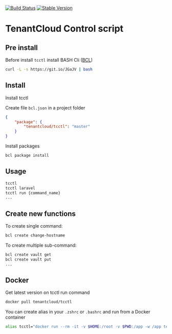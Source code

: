 
[![Build Status](https://github.com/tenantcloud/tcctl/workflows/Enlarge%20version/badge.svg)](https://github.com/tenantcloud/tcctl/workflows/Enlarge%20version/badge.svg)
[![Stable Version](https://img.shields.io/github/v/tag/tenantcloud/tcctl)](https://img.shields.io/github/v/tag/tenantcloud/tcctl)

# TenantCloud Control script

## Pre install

Before install `tcctl` install BASH Cli ([BCL](https://github.com/BrunIF/bcl))

```bash
curl -L -s https://git.io/JGaJV | bash
```

## Install

Install tcctl

Create file `bcl.json` in a project folder

```json
{
    "package": {
        "tenantcloud/tcctl": "master"
    }
}
```

Install packages

```bash
bcl package install
```

## Usage

```bash
tcctl
tcctl laravel
tcctl run {command_name}
...
```

## Create new functions

To create single command:

```bash
bcl create change-hostname
```

To create multiple sub-command:

```bash
bcl create vault get
bcl create vault put
...
```

## Docker

Get latest version on tcctl run command

```bash
docker pull tenantcloud/tcctl
```

You can create alias in your `.zshrc` or `.bashrc` and run from a Docker container

```bash
alias tcctl="docker run --rm -it -v $HOME:/root -v $PWD:/app -w /app tenantcloud/tcctl"
```
